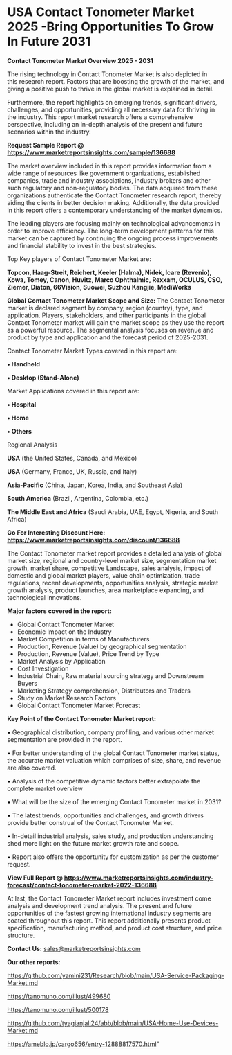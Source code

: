 # USA Contact Tonometer Market 2025 -Bring Opportunities To Grow In Future 2031

<Strong> Contact Tonometer Market Overview 2025 - 2031</strong>

The rising technology in Contact Tonometer Market is also depicted in this research report. Factors that are boosting the growth of the market, and giving a positive push to thrive in the global market is explained in detail.

Furthermore, the report highlights on emerging trends, significant drivers, challenges, and opportunities, providing all necessary data for thriving in the industry. This report market research offers a comprehensive perspective, including an in-depth analysis of the present and future scenarios within the industry.

<strong>Request Sample Report @ <a href=https://www.marketreportsinsights.com/sample/136688>https://www.marketreportsinsights.com/sample/136688</a></strong>

The market overview included in this report provides information from a wide range of resources like government organizations, established companies, trade and industry associations, industry brokers and other such regulatory and non-regulatory bodies. The data acquired from these organizations authenticate the Contact Tonometer research report, thereby aiding the clients in better decision making. Additionally, the data provided in this report offers a contemporary understanding of the market dynamics.

The leading players are focusing mainly on technological advancements in order to improve efficiency. The long-term development patterns for this market can be captured by continuing the ongoing process improvements and financial stability to invest in the best strategies.

Top Key players of Contact Tonometer Market are:

<strong>Topcon, Haag-Streit, Reichert, Keeler (Halma), Nidek, Icare (Revenio), Kowa, Tomey, Canon, Huvitz, Marco Ophthalmic, Rexxam, OCULUS, CSO, Ziemer, Diaton, 66Vision, Suowei, Suzhou Kangjie, MediWorks</strong>

<strong><b>Global Contact Tonometer Market Scope and Size:</b></strong>
The Contact Tonometer market is declared segment by company, region (country), type, and application. Players, stakeholders, and other participants in the global Contact Tonometer market will gain the market scope as they use the report as a powerful resource. The segmental analysis focuses on revenue and product by type and application and the forecast period of 2025-2031.

Contact Tonometer Market Types covered in this report are:

<strong>• Handheld

• Desktop (Stand-Alone)</strong>

Market Applications covered in this report are:

<strong>• Hospital

• Home

• Others</strong> 

Regional Analysis

<strong>USA</strong> (the United States, Canada, and Mexico)

<strong>USA</strong> (Germany, France, UK, Russia, and Italy)

<strong>Asia-Pacific</strong> (China, Japan, Korea, India, and Southeast Asia)

<strong>South America</strong> (Brazil, Argentina, Colombia, etc.)

<strong>The Middle East and Africa</strong> (Saudi Arabia, UAE, Egypt, Nigeria, and South Africa)

<strong>Go For Interesting Discount Here: <a href=https://www.marketreportsinsights.com/discount/136688>https://www.marketreportsinsights.com/discount/136688</a></strong>

The Contact Tonometer market report provides a detailed analysis of global market size, regional and country-level market size, segmentation market growth, market share, competitive Landscape, sales analysis, impact of domestic and global market players, value chain optimization, trade regulations, recent developments, opportunities analysis, strategic market growth analysis, product launches, area marketplace expanding, and technological innovations.

<strong><b>Major factors covered in the report:</b></strong>
<ul>
  <li>Global Contact Tonometer Market </li>
  <li>Economic Impact on the Industry</li>
  <li>Market Competition in terms of Manufacturers</li>
  <li>Production, Revenue (Value) by geographical segmentation</li>
  <li>Production, Revenue (Value), Price Trend by Type</li>
  <li>Market Analysis by Application</li>
  <li>Cost Investigation</li>
  <li>Industrial Chain, Raw material sourcing strategy and Downstream Buyers</li>
  <li>Marketing Strategy comprehension, Distributors and Traders</li>
  <li>Study on Market Research Factors</li>
  <li>Global Contact Tonometer Market Forecast</li>
</ul>

<strong><b>Key Point of the Contact Tonometer Market report:</b></strong>

• Geographical distribution, company profiling, and various other market segmentation are provided in the report.

• For better understanding of the global Contact Tonometer market status, the accurate market valuation which comprises of size, share, and revenue are also covered.

• Analysis of the competitive dynamic factors better extrapolate the complete market overview

• What will be the size of the emerging Contact Tonometer market in 2031?

• The latest trends, opportunities and challenges, and growth drivers provide better construal of the Contact Tonometer Market.

• In-detail industrial analysis, sales study, and production understanding shed more light on the future market growth rate and scope.

• Report also offers the opportunity for customization as per the customer request.

<strong><b>View Full Report @ <a href=https://www.marketreportsinsights.com/industry-forecast/contact-tonometer-market-2022-136688>https://www.marketreportsinsights.com/industry-forecast/contact-tonometer-market-2022-136688</a></b></strong>


At last, the Contact Tonometer Market report includes investment come analysis and development trend analysis. The present and future opportunities of the fastest growing international industry segments are coated throughout this report. This report additionally presents product specification, manufacturing method, and product cost structure, and price structure.

<strong>Contact Us:</strong>
sales@marketreportsinsights.com

<strong>Our other reports:</strong>

<a href=https://github.com/yamini231/Research/blob/main/USA-Service-Packaging-Market.md>https://github.com/yamini231/Research/blob/main/USA-Service-Packaging-Market.md</a>

<a href=https://tanomuno.com/illust/499680>https://tanomuno.com/illust/499680</a>

<a href=https://tanomuno.com/illust/500178>https://tanomuno.com/illust/500178</a>

<a href=https://github.com/tyagianjali24/abb/blob/main/USA-Home-Use-Devices-Market.md>https://github.com/tyagianjali24/abb/blob/main/USA-Home-Use-Devices-Market.md</a>

<a href=https://ameblo.jp/cargo656/entry-12888817570.html>https://ameblo.jp/cargo656/entry-12888817570.html</a>"
